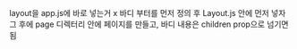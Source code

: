 layout을 app.js에 바로 넣는거 x
바디 부터를 먼저 정의 후 Layout.js 안에 먼저 넣자
그 후에 page 디렉터리 안에 페이지를 만들고, 바디 내용은 children prop으로 넘기면 됨
